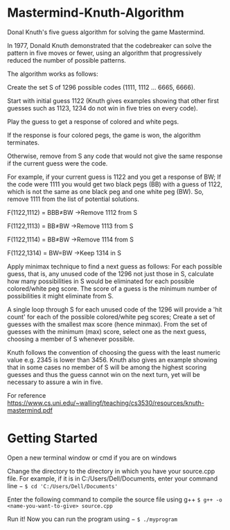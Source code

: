 # Mastermind-Knuth-Algorithm
Donal Knuth's five guess algorithm for solving the game Mastermind.

In 1977, Donald Knuth demonstrated that the codebreaker can solve the pattern in five moves or fewer, using an algorithm that progressively reduced the number of possible patterns.

The algorithm works as follows:

Create the set S of 1296 possible codes (1111, 1112 ... 6665, 6666).

Start with initial guess 1122 (Knuth gives examples showing that other first guesses such as 1123, 1234 do not win in five tries on every code).

Play the guess to get a response of colored and white pegs.

If the response is four colored pegs, the game is won, the algorithm terminates.

Otherwise, remove from S any code that would not give the same response if the current guess were the code.

For example, if your current guess is 1122 and you get a response of BW;
If the code were 1111 you would get two black pegs (BB) with a guess of 1122, which is not the same as one black peg and one white peg (BW). So, remove 1111 from the list of potential solutions.

F(1122,1112) = BBB≠BW →Remove 1112 from S

F(1122,1113) = BB≠BW →Remove 1113 from S

F(1122,1114) = BB≠BW →Remove 1114 from S

F(1122,1314) = BW=BW →Keep 1314 in S


Apply minimax technique to find a next guess as follows:
For each possible guess, that is, any unused code of the 1296 not just those in S, calculate how many possibilities in S would be eliminated for each possible colored/white peg score. The score of a guess is the minimum number of possibilities it might eliminate from S.

A single loop through S for each unused code of the 1296 will provide a 'hit count' for each of the possible colored/white peg scores; Create a set of guesses with the smallest max score (hence minmax).
From the set of guesses with the minimum (max) score, select one as the next guess, choosing a member of S whenever possible.

Knuth follows the convention of choosing the guess with the least numeric value e.g. 2345 is lower than 3456. Knuth also gives an example showing that in some cases no member of S will be among the highest scoring guesses and thus the guess cannot win on the next turn, yet will be necessary to assure a win in five.

For reference https://www.cs.uni.edu/~wallingf/teaching/cs3530/resources/knuth-mastermind.pdf

# Getting Started
Open a new terminal window or cmd if you are on windows

Change the directory to the directory in which you have your source.cpp file. For example, if it is in C:/Users/Dell/Documents, enter your command line −
`$ cd 'C:/Users/Dell/Documents'`

Enter the following command to compile the source file using g++
`$ g++ -o <name-you-want-to-give> source.cpp`

Run it! Now you can run the program using −
`$ ./myprogram`
